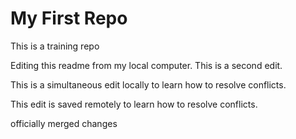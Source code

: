 # My First Repo
This is a training repo

Editing this readme from my local computer.
This is a second edit.

This is a simultaneous edit locally to learn how to resolve conflicts.

This edit is saved remotely to learn how to resolve conflicts.

officially merged changes